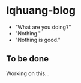 # lqhuang-blog

- "What are you doing?"
- "Nothing."
- "Nothing is good."

## To be done

Working on this...
